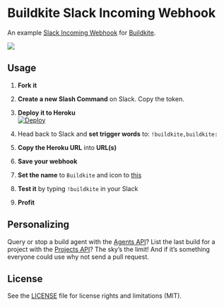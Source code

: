 # Buildkite Slack Incoming Webhook

An example [Slack Incoming Webhook](https://api.slack.com/incoming-webhooks) for [Buildkite](https://buildkite.com/).

![](http://i.imgur.com/xwPIHSE.gif)

## Usage

1. **Fork it**

1. **Create a new Slash Command** on Slack. Copy the token.

1. **Deploy it to Heroku** <br>[![Deploy](https://www.herokucdn.com/deploy/button.svg)](https://heroku.com/deploy)

1. Head back to Slack and **set trigger words** to: `!buildkite,buildkite:`

1. **Copy the Heroku URL** into **URL(s)**

1. **Save your webhook**

1. **Set the name** to `Buildkite` and icon to [this](http://i.imgur.com/JDjeaCq.jpg)

1. **Test it** by typing `!buildkite` in your Slack

1. **Profit**

## Personalizing

Query or stop a build agent with the [Agents API](https://buildkite.com/docs/api)? List the last build for a project with the [Projects API](https://buildkite.com/docs/projects)? The sky’s the limit! And if it’s something everyone could use why not send a pull request.

## License

See the [LICENSE](LICENSE.md) file for license rights and limitations (MIT).
